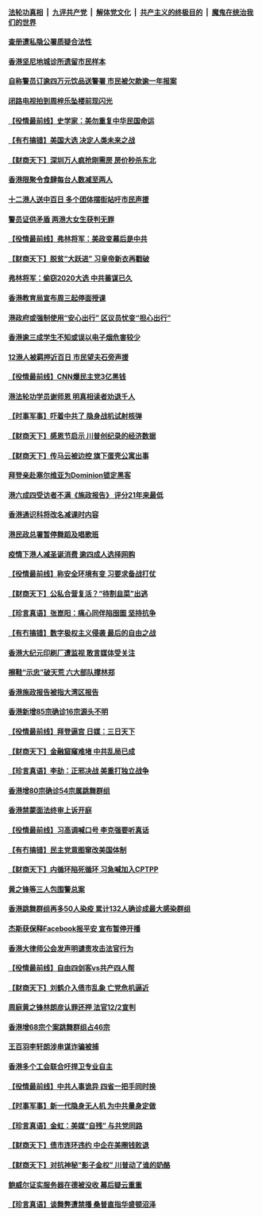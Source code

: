 ####  [法轮功真相](../../../../basic/blob/master/README.md?t=12021402) &nbsp;|&nbsp; [九评共产党](../../../../9ping.md/blob/master/README.md?t=12021402) &nbsp;|&nbsp; [解体党文化](../../../../jtdwh.md/blob/master/README.md?t=12021402)  &nbsp;|&nbsp; [共产主义的终极目的](../../../../gczydzjmd.md/blob/master/README.md?t=12021402) &nbsp;|&nbsp; [魔鬼在统治我们的世界](../../../../mgztzwmdsj.md/blob/master/README.md?t=12021402) 

#### [查册遭私隐公署质疑合法性](../pages/nsc415/n12589150.md?t=12021402) 

#### [香港坚尼地城诊所遗留市民样本](../pages/nsc415/n12589129.md?t=12021402) 

#### [自称警员订逾四万元饮品送警署 市民被欠款逾一年报案](../pages/nsc415/n12589108.md?t=12021402) 

#### [闭路电视拍到周梓乐坠楼前现闪光](../pages/nsc415/n12589093.md?t=12021402) 

#### [【役情最前线】史学家：美勿重复中华民国命运](../pages/nsc415/n12588591.md?t=12021402) 

#### [【有冇搞错】美国大选 决定人类未来之战](../pages/nsc415/n12587397.md?t=12021402) 

#### [【财商天下】深圳万人疯抢刚需房 房价秒杀东北](../pages/nsc415/n12588224.md?t=12021402) 

#### [香港限聚令食肆每台人数减至两人](../pages/nsc415/n12586772.md?t=12021402) 

#### [十二港人送中百日 多个团体摆街站吁市民声援](../pages/nsc415/n12586762.md?t=12021402) 

#### [警员证供矛盾 两港大女生获判无罪](../pages/nsc415/n12586758.md?t=12021402) 

#### [【役情最前线】弗林将军：美政变幕后是中共](../pages/nsc415/n12585816.md?t=12021402) 

#### [【财商天下】脱贫“大跃进” 习皇帝新衣再戳破](../pages/nsc415/n12585741.md?t=12021402) 

#### [弗林将军：偷窃2020大选 中共蓄谋已久](../pages/nsc415/n12585624.md?t=12021402) 

#### [香港教育局宣布周三起停面授课](../pages/nsc415/n12584010.md?t=12021402) 

#### [港政府或强制使用“安心出行” 区议员忧变“担心出行”](../pages/nsc415/n12584003.md?t=12021402) 

#### [香港逾三成学生不知或误以电子烟危害较少](../pages/nsc415/n12583999.md?t=12021402) 

#### [12港人被羁押近百日 市民望夫石旁声援](../pages/nsc415/n12583989.md?t=12021402) 

#### [【役情最前线】CNN爆民主党3亿黑钱](../pages/nsc415/n12583522.md?t=12021402) 

#### [港法轮功学员谢师恩 明真相读者劝退千人](../pages/nsc415/n12583914.md?t=12021402) 

#### [【时事军事】吓着中共了 隐身战机试射核弹](../pages/nsc415/n12581874.md?t=12021402) 

#### [【财商天下】感恩节启示 川普创纪录的经济数据](../pages/nsc415/n12581710.md?t=12021402) 

#### [【财商天下】传马云被边控 旗下蛋壳公寓出事](../pages/nsc415/n12580307.md?t=12021402) 

#### [拜登亲赴塞尔维亚为Dominion锁定黑客](../pages/nsc415/n12579304.md?t=12021402) 

#### [港六成四受访者不满《施政报告》 评分21年来最低](../pages/nsc415/n12578366.md?t=12021402) 

#### [香港通识科将改名减课时内容](../pages/nsc415/n12578364.md?t=12021402) 

#### [港民政总署暂停舞蹈及唱歌班](../pages/nsc415/n12578357.md?t=12021402) 

#### [疫情下港人减圣诞消费 逾四成人选择网购](../pages/nsc415/n12578347.md?t=12021402) 

#### [【役情最前线】称安全环境有变 习要求备战打仗](../pages/nsc415/n12577842.md?t=12021402) 

#### [【财商天下】公私合营复活？“待割韭菜”出逃](../pages/nsc415/n12577737.md?t=12021402) 

#### [【珍言真语】张崑阳：痛心同伴陷囹圄 坚持抗争](../pages/nsc415/n12577378.md?t=12021402) 

#### [【有冇搞错】数字极权主义侵袭 最后的自由之战](../pages/nsc415/n12575553.md?t=12021402) 

#### [香港大纪元印刷厂遭监视 敢言媒体受关注](../pages/nsc415/n12576543.md?t=12021402) 

#### [擦鞋“示忠”破天荒 六大部队撑林郑](../pages/nsc415/n12575845.md?t=12021402) 

#### [香港施政报告被指大湾区报告](../pages/nsc415/n12575830.md?t=12021402) 

#### [香港新增85宗确诊16宗源头不明](../pages/nsc415/n12575816.md?t=12021402) 

#### [【役情最前线】拜登逼宫 日媒：三日天下](../pages/nsc415/n12575466.md?t=12021402) 

#### [【财商天下】金融窟窿难堵 中共乱局已成](../pages/nsc415/n12575286.md?t=12021402) 

#### [【珍言真语】李劼：正邪决战 美重打独立战争](../pages/nsc415/n12574760.md?t=12021402) 

#### [香港增80宗确诊54宗属跳舞群组](../pages/nsc415/n12573156.md?t=12021402) 

#### [香港禁蒙面法终审上诉开庭](../pages/nsc415/n12573123.md?t=12021402) 

#### [【役情最前线】习高调喊口号 李克强要听真话](../pages/nsc415/n12572792.md?t=12021402) 

#### [【有冇搞错】民主党意图窜改美国体制](../pages/nsc415/n12570207.md?t=12021402) 

#### [【财商天下】内循环陷死循环 习急喊加入CPTPP](../pages/nsc415/n12572125.md?t=12021402) 

#### [黄之锋等三人包围警总案](../pages/nsc415/n12570644.md?t=12021402) 

#### [香港跳舞群组再多50人染疫 累计132人确诊成最大感染群组](../pages/nsc415/n12570611.md?t=12021402) 

#### [杰斯获保释Facebook报平安 宣布暂停开播](../pages/nsc415/n12570627.md?t=12021402) 

#### [香港大律师公会发声明谴责攻击法官行为](../pages/nsc415/n12570598.md?t=12021402) 

#### [【役情最前线】自由四剑客vs共产四人帮](../pages/nsc415/n12570310.md?t=12021402) 

#### [【财商天下】刘鹤介入债市乱象 亡党危机逼近](../pages/nsc415/n12570177.md?t=12021402) 

#### [周庭黄之锋林朗彦认罪还押 法官12/2宣判](../pages/nsc415/n12569544.md?t=12021402) 

#### [香港增68宗个案跳舞群组占46宗](../pages/nsc415/n12568262.md?t=12021402) 

#### [王百羽李轩朗涉串谋诈骗被捕](../pages/nsc415/n12568260.md?t=12021402) 

#### [香港多个工会联合吁捍卫专业自主](../pages/nsc415/n12568251.md?t=12021402) 

#### [【役情最前线】中共人事诡异 四省一把手同时换](../pages/nsc415/n12567818.md?t=12021402) 

#### [【时事军事】新一代隐身无人机 为中共量身定做](../pages/nsc415/n12567754.md?t=12021402) 

#### [【珍言真语】金虹：美媒“自残” 与共党同路](../pages/nsc415/n12567368.md?t=12021402) 

#### [【财商天下】债市连环违约 中企在美圈钱败退](../pages/nsc415/n12566285.md?t=12021402) 

#### [【财商天下】对抗神秘“影子金权” 川普动了谁的奶酪](../pages/nsc415/n12564519.md?t=12021402) 

#### [鲍威尔证实服务器在德被没收 幕后疑云重重](../pages/nsc415/n12564392.md?t=12021402) 

#### [【珍言真语】谈舞弊遭禁播 桑普直指华盛顿沼泽](../pages/nsc415/n12563897.md?t=12021402) 

